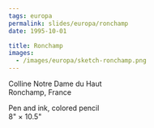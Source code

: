 ```yaml
---
tags: europa
permalink: slides/europa/ronchamp
date: 1995-10-01

title: Ronchamp
images:
  - /images/europa/sketch-ronchamp.png
---
```

Colline Notre Dame du Haut  
Ronchamp, France

Pen and ink, colored pencil  
8" × 10.5"